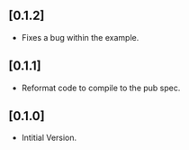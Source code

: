 ## [0.1.2]

* Fixes a bug within the example.

## [0.1.1]

* Reformat code to compile to the pub spec.

## [0.1.0]

* Intitial Version.
